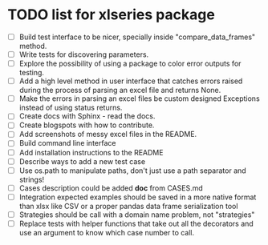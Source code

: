 TODO list for xlseries package
====

- [ ] Build test interface to be nicer, specially inside "compare_data_frames" method.
- [ ] Write tests for discovering parameters.
- [ ] Explore the possibility of using a package to color error outputs for testing.
- [ ] Add a high level method in user interface that catches errors raised during the process of parsing an excel file and returns None.
- [ ] Make the errors in parsing an excel files be custom designed Exceptions instead of using status returns.
- [ ] Create docs with Sphinx - read the docs.
- [ ] Create blogspots with how to contribute.
- [ ] Add screenshots of messy excel files in the README.
- [ ] Build command line interface
- [ ] Add installation instructions to the README
- [ ] Describe ways to add a new test case
- [ ] Use os.path to manipulate paths, don't just use a path separator and strings!
- [ ] Cases description could be added __doc__ from CASES.md
- [ ] Integration expected examples should be saved in a more native format than xlsx like CSV or a proper pandas data frame serialization tool
- [ ] Strategies should be call with a domain name problem, not "strategies"
- [ ] Replace tests with helper functions that take out all the decorators and use an argument to know which case number to call.
